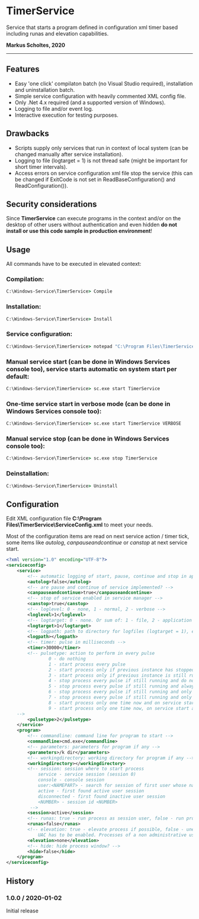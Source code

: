 # TimerService
Service that starts a program defined in configuration xml timer based including runas and elevation capabilities.

**Markus Scholtes, 2020**

***

## Features
* Easy 'one click' compilaton batch (no Visual Studio required), installation and uninstallation batch.
* Simple service configuration with heavily commented XML config file.
* Only .Net 4.x required (and a supported version of Windows).
* Logging to file and/or event log.
* Interactive execution for testing purposes.

## Drawbacks

* Scripts supply only services that run in context of local system (can be changed manually after service installation).
* Logging to file (logtarget = 1) is not thread safe (might be important for short timer intervals).
* Access errors on service configuration xml file stop the service (this can be changed if ExitCode is not set in ReadBaseConfiguration() and ReadConfiguration()).

## Security considerations
Since **TimerService** can execute programs in the context and/or on the desktop of other users without authentication and even hidden **do not install or use this code sample in production environment**!

## Usage
All commands have to be executed in elevated context:

### Compilation:
```cmd
C:\Windows-Service\TimerService> Compile
```

### Installation:
```cmd
C:\Windows-Service\TimerService> Install
```

### Service configuration:
```cmd
C:\Windows-Service\TimerService> notepad "C:\Program Files\TimerService\ServiceConfig.xml"
```

### Manual service start (can be done in Windows Services console too), service starts automatic on system start per default:
```cmd
C:\Windows-Service\TimerService> sc.exe start TimerService
```

### One-time service start in verbose mode (can be done in Windows Services console too):
```cmd
C:\Windows-Service\TimerService> sc.exe start TimerService VERBOSE
```

### Manual service stop (can be done in Windows Services console too):
```cmd
C:\Windows-Service\TimerService> sc.exe stop TimerService
```

### Deinstallation:
```cmd
C:\Windows-Service\TimerService> Uninstall
```

## Configuration
Edit XML configuration file **C:\Program Files\TimerService\ServiceConfig.xml** to meet your needs.

Most of the configuration items are read on next service action / timer tick, some items like *autolog*, *canpauseandcontinue* or *canstop* at next service start.

```xml
<?xml version="1.0" encoding="UTF-8"?>
<serviceconfig>
	<service>
		<!-- automatic logging of start, pause, continue and stop in application eventlog? -->
		<autolog>false</autolog>
		<!-- are pause and continue of service implemented? -->
		<canpauseandcontinue>true</canpauseandcontinue>
		<!-- stop of service enabled in service manager -->
		<canstop>true</canstop>
		<!-- loglevel: 0 - none, 1 - normal, 2 - verbose -->
		<loglevel>1</loglevel>
		<!-- logtarget: 0 - none. Or sum of: 1 - file, 2 - application log, 4 - console (only for interactive mode) -->
		<logtarget>1</logtarget>
		<!-- logpath: path to directory for logfiles (logtarget = 1), empty: %WINDIR%\Logs\Service -->
		<logpath></logpath>
		<!-- timer: pulse in milliseconds -->
		<timer>30000</timer>
		<!-- pulsetype: action to perform in every pulse
				0 - do nothing
				1 - start process every pulse
				2 - start process only if previous instance has stopped
				3 - start process only if previous instance is still running
				4 - stop process every pulse if still running and do nothing
				5 - stop process every pulse if still running and always start a new instance
				6 - stop process every pulse if still running and only start a new instance if it was not running
				7 - stop process every pulse if still running and only start a new instance if it was running
				8 - start process only one time now and on service start
				9 - start process only one time now, on service start and on service continuation
    -->
		<pulsetype>2</pulsetype>
	</service>
	<program>
		<!-- commandline: command line for program to start -->
		<commandline>cmd.exe</commandline>
		<!-- parameters: parameters for program if any -->
		<parameters>/k dir</parameters>
		<!-- workingdirectory: working directory for program if any -->
		<workingdirectory></workingdirectory>
		<!-- session: session where to start process
			service - service session (session 0)
			console - console session
			user:<NAMEPART> - search for session of first user whose name contains <NAMEPART> (ignore case)
			active - first found active user session
			disconnected - first found inactive user session
			<NUMBER> - session id <NUMBER>
		 -->
		<session>active</session>
		<!-- runas: true - run process as session user, false - run process as service account, probably LocalSystem -->
		<runas>false</runas>
		<!-- elevation: true - elevate process if possible, false - unelevate process if possible, none - do nothing
			UAC has to be enabled. Processes of a non administrative user and of LocalSystem cannot be elevated -->
		<elevation>none</elevation>
		<!-- hide: hide process window? -->
		<hide>false</hide>
	</program>
</serviceconfig>
```

## History

### 1.0.0 / 2020-01-02
Initial release
